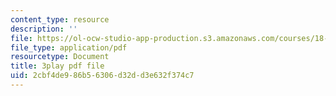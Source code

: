 ```yaml
---
content_type: resource
description: ''
file: https://ol-ocw-studio-app-production.s3.amazonaws.com/courses/18-01sc-single-variable-calculus-fall-2010/2cbf4de986b56306d32dd3e632f374c7_5q_3FDOkVRQ.pdf
file_type: application/pdf
resourcetype: Document
title: 3play pdf file
uid: 2cbf4de9-86b5-6306-d32d-d3e632f374c7
---
```

